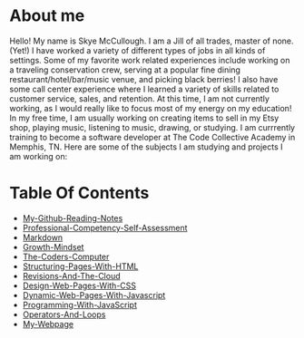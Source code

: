 # About me 
Hello! My name is Skye McCullough. I am a Jill of all trades, master of none.(Yet!) I have worked a variety of different types of jobs in all kinds of settings. Some of my favorite work related experiences include working on a traveling conservation crew, serving at a popular fine dining restaurant/hotel/bar/music venue, and picking black berries! I also have some call center experience where I learned a variety of skills related to customer service, sales, and retention. At this time, I am not currently working, as I would really like to focus most of my energy on my education! In my free time, I am usually working on creating items to sell in my Etsy shop, playing music, listening to music, drawing, or studying. I am currrently training to become a software developer at The Code Collective Academy in Memphis, TN. Here are some of the subjects I am studying and projects I am working on:
<br>


# Table Of Contents
* [My-Github-Reading-Notes](https://large-hadron-collider901.github.io/Reading-Notes/)
* [Professional-Competency-Self-Assessment](https://large-hadron-collider901.github.io/Reading-Notes/ProfessionalCompetency)
* [Markdown](https://large-hadron-collider901.github.io/Reading-Notes/Markdown)
* [Growth-Mindset](https://large-hadron-collider901.github.io/Reading-Notes/GrowthMindset)
* [The-Coders-Computer](https://large-hadron-collider901.github.io/Reading-Notes/TheCodersComputer) 
* [Structuring-Pages-With-HTML](https://large-hadron-collider901.github.io/Reading-Notes/StructuringWebPagesWithHTML)
* [Revisions-And-The-Cloud](https://large-hadron-collider901.github.io/Reading-Notes/RevisionsAndTheCloud)
* [Design-Web-Pages-With-CSS](https://large-hadron-collider901.github.io/Reading-Notes/DesignWebPagesWithCSS)
* [Dynamic-Web-Pages-With-Javascript](https://large-hadron-collider901.github.io/Reading-Notes/DynamicWebPagesWithJavaScript)
* [Programming-With-JavaScript](https://large-hadron-collider901.github.io/Reading-Notes/ProgrammingWithJavaScript)
* [Operators-And-Loops](https://large-hadron-collider901.github.io/Reading-Notes/OperatorsAndLoops)
* [My-Webpage](https://large-hadron-collider901.github.io/My-Webpage/)